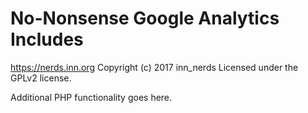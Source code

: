 # No-Nonsense Google Analytics Includes #
https://nerds.inn.org
Copyright (c) 2017 inn_nerds
Licensed under the GPLv2 license.

Additional PHP functionality goes here.
